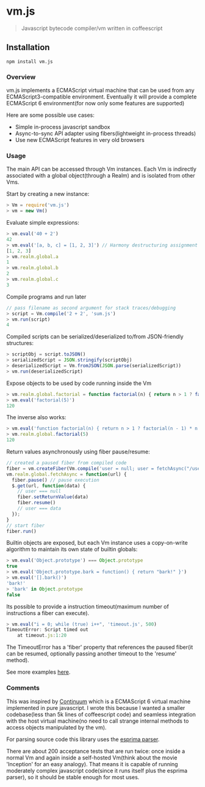 # vm.js

> Javascript bytecode compiler/vm written in coffeescript

## Installation
```shell
npm install vm.js
```

### Overview

vm.js implements a ECMAScript virtual machine that can be used from any
ECMAScript3-compatible environment. Eventually it will provide a complete
ECMAScript 6 environment(for now only some features are supported)

Here are some possible use cases:

- Simple in-process javascript sandbox
- Async-to-sync API adapter using fibers(lightweight in-process threads)
- Use new ECMAScript features in very old browsers


### Usage

The main API can be accessed through Vm instances. Each Vm is indirectly
associated with a global object(through a Realm) and is isolated from other
Vms.

Start by creating a new instance:

```js
> Vm = require('vm.js') 
> vm = new Vm()
```

Evaluate simple expressions:
```js
> vm.eval('40 + 2')
42
> vm.eval('[a, b, c] = [1, 2, 3]') // Harmony destructuring assignment
[1, 2, 3]
> vm.realm.global.a
1
> vm.realm.global.b
2
> vm.realm.global.c
3
```

Compile programs and run later
```js
// pass filename as second argument for stack traces/debugging
> script = Vm.compile('2 + 2', 'sum.js')
> vm.run(script)
4
```

Compiled scripts can be serialized/deserialized to/from JSON-friendly
structures:
```js
> scriptObj = script.toJSON()
> serializedScript = JSON.stringify(scriptObj)
> deserializedScript = Vm.fromJSON(JSON.parse(serializedScript))
> vm.run(deserializedScript)
```

Expose objects to be used by code running inside the Vm
```js
> vm.realm.global.factorial = function factorial(n) { return n > 1 ? factorial(n - 1) * n : 1 }
> vm.eval('factorial(5)')
120
```

The inverse also works:
```js
> vm.eval('function factorial(n) { return n > 1 ? factorial(n - 1) * n : 1 }')
> vm.realm.global.factorial(5)
120
```

Return values asynchronously using fiber pause/resume:
```js
// created a paused fiber from compiled code
fiber = vm.createFiber(Vm.compile('user = null; user = fetchAsync("/users/1");'))
vm.realm.global.fetchAsync = function(url) {
  fiber.pause() // pause execution
  $.get(url, function(data) {
    // user === null
    fiber.setReturnValue(data)
    fiber.resume()
    // user === data
  });
}
// start fiber
fiber.run()
```

Builtin objects are exposed, but each Vm instance uses a copy-on-write
algorithm to maintain its own state of builtin globals:
```js
> vm.eval('Object.prototype') === Object.prototype
true
> vm.eval('Object.prototype.bark = function() { return "bark!" }')
> vm.eval('[].bark()')
'bark!'
> 'bark' in Object.prototype
false
```

Its possible to provide a instruction timeout(maximum number of instructions a
fiber can execute).
```js
> vm.eval("i = 0; while (true) i++", 'timeout.js', 500)
TimeoutError: Script timed out
    at timeout.js:1:20
```

The TimeoutError has a 'fiber' property that references the paused fiber(it can
be resumed, optionally passing another timeout to the 'resume' method).


See more examples [here](https://github.com/tarruda/vm.js/blob/master/test/vm.coffee).

### Comments

This was inspired by [Continuum](https://github.com/Benvie/continuum) which is
a ECMAScript 6 virtual machine implemented in pure javascript. I wrote this
because I wanted a smaller codebase(less than 5k lines of coffeescript code)
 and seamless integration with the host virtual machine(no need to call strange
internal methods to access objects manipulated by the vm).

For parsing source code this library uses the
[esprima parser](https://github.com/ariya/esprima).

There are about 200 acceptance tests that are run twice: once inside
a normal Vm and again inside a self-hosted Vm(think about
the movie 'Inception' for an easy analogy). That means it is capable
of running moderately complex javascript code(since it runs itself plus
the esprima parser), so it should be stable enough for most uses.
